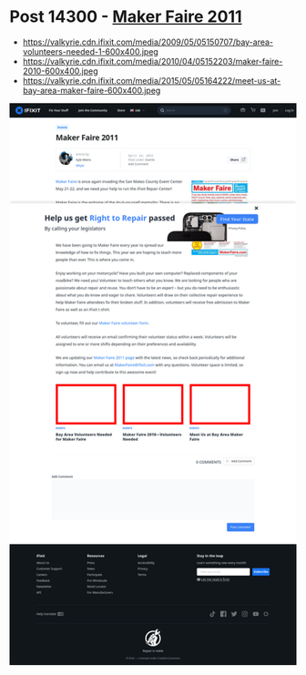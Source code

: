 # Post 14300 - [Maker Faire 2011](https://www.ifixit.com/News/14300/maker-faire-2011)

- https://valkyrie.cdn.ifixit.com/media/2009/05/05150707/bay-area-volunteers-needed-1-600x400.jpeg
- https://valkyrie.cdn.ifixit.com/media/2010/04/05152203/maker-faire-2010-600x400.jpeg
- https://valkyrie.cdn.ifixit.com/media/2015/05/05164222/meet-us-at-bay-area-maker-faire-600x400.jpeg

![screencap](screenshots/a1321397-7a90-430b-b4d8-5a4488fe8b23.png)
